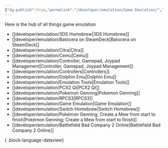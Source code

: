 ```yaml
---
{"dg-publish":true,"permalink":"/developer/emulation/Game Emulation/","created":"2024-03-13T20:41:21.532-05:00","updated":"2024-03-14T21:56:26.000-05:00"}
---
```


Here is the hub of all things game emulation

- [[developer/emulation/3DS Homebrew\|3DS Homebrew]]
- [[developer/emulation/Batocera on SteamDeck\|Batocera on SteamDeck]]
- [[developer/emulation/Citra\|Citra]]
- [[developer/emulation/Cemu\|Cemu]]
- [[developer/emulation/Controller, Gamepad, Joypad Management\|Controller, Gamepad, Joypad Management]]
- [[developer/emulation/Controllers\|Controllers]]
- [[developer/emulation/Dolphin Emu\|Dolphin Emu]]
- [[developer/emulation/Emulation Tools\|Emulation Tools]]
- [[developer/emulation/PCX2 Qt\|PCX2 Qt]]
- [[developer/emulation/Pokemon Genning\|Pokemon Genning]]
- [[developer/emulation/RPCS3\|RPCS3]]
- [[developer/emulation/Game Emulation\|Game Emulation]]
- [[developer/emulation/Switch Homebrew\|Switch Homebrew]]
- [[developer/emulation/Pokémon Genning; Create a Mew from start to finish\|Pokémon Genning; Create a Mew from start to finish]]
- [[developer/emulation/Battlefield Bad Company 2 Online\|Battlefield Bad Company 2 Online]]

{ .block-language-dataview}